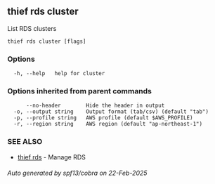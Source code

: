 ## thief rds cluster

List RDS clusters

```
thief rds cluster [flags]
```

### Options

```
  -h, --help   help for cluster
```

### Options inherited from parent commands

```
      --no-header        Hide the header in output
  -o, --output string    Output format (tab/csv) (default "tab")
  -p, --profile string   AWS profile (default $AWS_PROFILE)
  -r, --region string    AWS region (default "ap-northeast-1")
```

### SEE ALSO

* [thief rds](thief_rds.md)	 - Manage RDS

###### Auto generated by spf13/cobra on 22-Feb-2025
